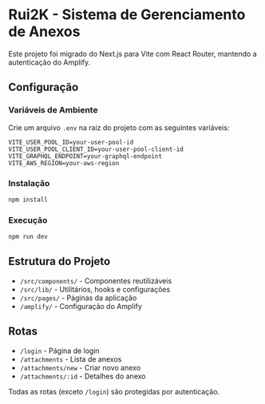 # Rui2K - Sistema de Gerenciamento de Anexos

Este projeto foi migrado do Next.js para Vite com React Router, mantendo a autenticação do Amplify.

## Configuração

### Variáveis de Ambiente

Crie um arquivo `.env` na raiz do projeto com as seguintes variáveis:

```env
VITE_USER_POOL_ID=your-user-pool-id
VITE_USER_POOL_CLIENT_ID=your-user-pool-client-id
VITE_GRAPHQL_ENDPOINT=your-graphql-endpoint
VITE_AWS_REGION=your-aws-region
```

### Instalação

```bash
npm install
```

### Execução

```bash
npm run dev
```

## Estrutura do Projeto

- `/src/components/` - Componentes reutilizáveis
- `/src/lib/` - Utilitários, hooks e configurações
- `/src/pages/` - Páginas da aplicação
- `/amplify/` - Configuração do Amplify

## Rotas

- `/login` - Página de login
- `/attachments` - Lista de anexos
- `/attachments/new` - Criar novo anexo
- `/attachments/:id` - Detalhes do anexo

Todas as rotas (exceto `/login`) são protegidas por autenticação.